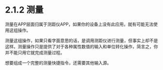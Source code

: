 # 2.1.2 测量

测量在APP层面归属于测距仪APP，如果你的设备上没有此应用，就有可能无法使用这组操作。

测量这组操作，如果只看字面意思的话，是调用测距仪进行测量，但事实上却不是这样。测量操作只是提供了对于各种属性数值的输入和单位转化操作，简言之，你并不能只用它就完成测量过程。

想要组成一个完整的测量快捷指令，还需要其他输入源。
